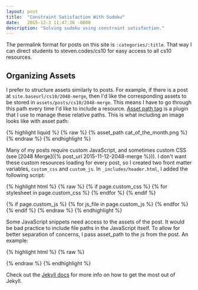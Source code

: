 ```yaml
---
layout: post
title:  "Constraint Satisfaction With Sudoku"
date:   2015-12-3 11:47:36 -0800
description: "Solving sudoku using constraint satisfaction."
---
```


The permalink format for posts on this site is `:categories/:title`. That way I can direct students to steven.codes/cs10 for easy access to all cs10 resources.

## Organizing Assets
I prefer to structure assets similarly to posts. For example, if there is a post at `site.baseurl/cs10/2048-merge`, then I'd like the corresponding assets to be stored in `assets/posts/cs10/2048-merge`. This means I have to go through this path every time I'd like to include a resource. [Asset path tag](https://github.com/samrayner/jekyll-asset-path-plugin) is a plugin that I use to manage these relative paths. This is what including an image looks like with asset path:

{% highlight liquid %}
{% raw %}
{% asset_path cat_of_the_month.png %}
{% endraw %}
{% endhighlight %}

Many of my posts require custom JavaScript, and sometimes custom CSS (see [2048 Merge]({% post_url 2015-11-12-2048-merge %})). I don't want these custom resources loading for every post, so I created two front matter variables, `custom_css` and `custom_js`. In `_includes/header.html`, I added the following script:

{% highlight html %}
{% raw %}
{% if page.custom_css %}
  {% for stylesheet in page.custom_css %}
    <link rel="stylesheet" href="{% asset_path {{ stylesheet }}.css %}" media="screen" type="text/css">
  {% endfor %}
{% endif %}

{% if page.custom_js %}
  {% for js_file in page.custom_js %}
    <script src='{% asset_path {{ js_file }}.js %}' type="text/javascript"></script>
  {% endfor %}
{% endif %}
{% endraw %}
{% endhighlight %}

Some JavaScript snippets need access to the assets of the post. It would be bad practice to include file paths in the JavaScript itself. To allow for better separation of concerns, I pass asset_path to the js from the post. An example:

{% highlight html %}
{% raw %}
<script>
  tileSetup("{% asset_path 2048_tiles/%}");
</script>
{% endraw %}
{% endhighlight %}

Check out the [Jekyll docs][jekyll-docs] for more info on how to get the most out of Jekyll.

[jekyll-docs]: http://jekyllrb.com/docs/home
[jekyll-gh]:   https://github.com/jekyll/jekyll
[jekyll-talk]: https://talk.jekyllrb.com/
